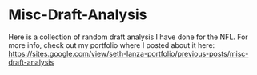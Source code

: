 # Misc-Draft-Analysis
 Here is a collection of random draft analysis I have done for the NFL.  For more info, check out my portfolio where I posted about it here: https://sites.google.com/view/seth-lanza-portfolio/previous-posts/misc-draft-analysis
